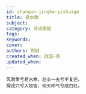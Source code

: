 ```yaml
---
id: zhanguo-jingke-yishuige
title: 易水歌
subject: 
category: 诗词歌赋
tags: 
keywords: 
cover: 
authors: 荆轲
created_when: 战国·燕
updated_when: 
---
```


```
风萧萧兮易水寒，壮士一去兮不复还。
探虎穴兮入蛟宫，仰天呼气兮成白虹。
```
